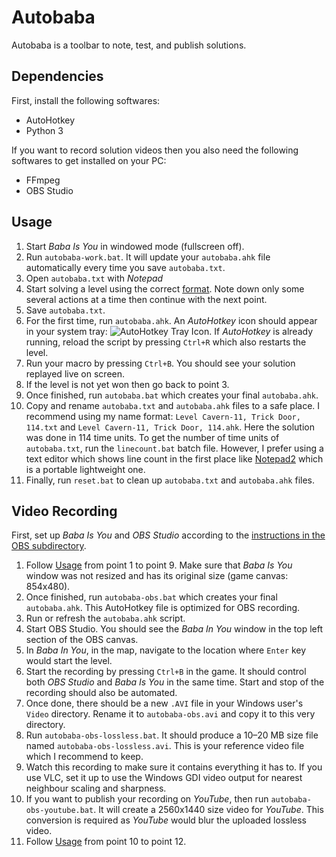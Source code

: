 ﻿Autobaba
========

Autobaba is a toolbar to note, test, and publish solutions.


Dependencies
------------

First, install the following softwares:

* AutoHotkey
* Python 3

If you want to record solution videos then you also need the following softwares to get installed on your PC:

* FFmpeg
* OBS Studio


Usage
-----

1. Start *Baba Is You* in windowed mode (fullscreen off).
2. Run `autobaba-work.bat`. It will update your `autobaba.ahk` file automatically every time you save `autobaba.txt`.
3. Open `autobaba.txt` with *Notepad*
4. Start solving a level using the correct [format](https://github.com/SzieberthAdam/baba-is-you-solutions#solution-format). Note down only some several actions at a time then continue with the next point.
5. Save `autobaba.txt`.
6. For the first time, run `autobaba.ahk`. An *AutoHotkey* icon should appear in your system tray: ![AutoHotkey Tray Icon](https://raw.githubusercontent.com/SzieberthAdam/baba-is-you-solutions/master/autobaba/img/AHK-Icon5.png). If *AutoHotkey* is already running, reload the script by pressing `Ctrl+R` which also restarts the level.
7. Run your macro by pressing `Ctrl+B`. You should see your solution replayed live on screen.
8. If the level is not yet won then go back to point 3.
9. Once finished, run `autobaba.bat` which creates your final `autobaba.ahk`.
10. Copy and rename `autobaba.txt` and `autobaba.ahk` files to a safe place. I recommend using my name format: `Level Cavern-11, Trick Door, 114.txt` and `Level Cavern-11, Trick Door, 114.ahk`. Here the solution was done in 114 time units. To get the number of time units of `autobaba.txt`, run the `linecount.bat` batch file. However, I prefer using a text editor which shows line count in the first place like [Notepad2](https://www.flos-freeware.ch/notepad2.html) which is a portable lightweight one.
11. Finally, run `reset.bat` to clean up `autobaba.txt` and `autobaba.ahk` files.


Video Recording
---------------

First, set up *Baba Is You* and *OBS Studio* according to the [instructions in the OBS subdirectory](https://github.com/SzieberthAdam/baba-is-you-solutions/tree/master/autobaba/OBS).

1. Follow [Usage](#usage) from point 1 to point 9. Make sure that *Baba Is You* window was not resized and has its original size (game canvas: 854x480).
2. Once finished, run `autobaba-obs.bat` which creates your final `autobaba.ahk`. This AutoHotkey file is optimized for OBS recording.
3. Run or refresh the `autobaba.ahk` script.
4. Start OBS Studio. You should see the *Baba In You* window in the top left section of the OBS canvas.
5. In *Baba In You*, in the map, navigate to the location where `Enter` key would start the level.
6. Start the recording by pressing `Ctrl+B` in the game. It should control both *OBS Studio* and *Baba Is You* in the same time. Start and stop of the recording should also be automated.
7. Once done, there should be a new `.AVI` file in your Windows user's `Video` directory. Rename it to `autobaba-obs.avi` and copy it to this very directory.
8. Run `autobaba-obs-lossless.bat`. It should produce a 10–20 MB size file named `autobaba-obs-lossless.avi`. This is your reference video file which I recommend to keep.
9. Watch this recording to make sure it contains everything it has to. If you use VLC, set it up to use the Windows GDI video output for nearest neighbour scaling and sharpness.
10. If you want to publish your recording on *YouTube*, then run `autobaba-obs-youtube.bat`. It will create a 2560x1440 size video for *YouTube*. This conversion is required as *YouTube* would blur the uploaded lossless video.
11. Follow [Usage](#usage) from point 10 to point 12.
